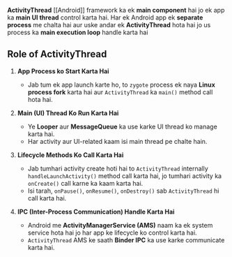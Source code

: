 
**ActivityThread** [[Android]] framework ka ek **main component** hai jo ek app ka **main UI thread** control karta hai. Har ek Android app ek **separate process** me chalta hai aur uske andar ek **ActivityThread** hota hai jo us process ka **main execution loop** handle karta hai

## **Role of ActivityThread**

1. **App Process ko Start Karta Hai**
    
    - Jab tum ek app launch karte ho, to `zygote` process ek naya **Linux process fork** karta hai aur `ActivityThread` ka `main()` method call hota hai.
2. **Main (UI) Thread Ko Run Karta Hai**
    
    - Ye **Looper** aur **MessageQueue** ka use karke UI thread ko manage karta hai.
    - Har activity aur UI-related kaam isi main thread pe chalte hain.
3. **Lifecycle Methods Ko Call Karta Hai**
    
    - Jab tumhari activity create hoti hai to `ActivityThread` internally `handleLaunchActivity()` method call karta hai, jo tumhari activity ka `onCreate()` call karne ka kaam karta hai.
    - Isi tarah, `onPause()`, `onResume()`, `onDestroy()` sab `ActivityThread` hi call karta hai.
4. **IPC (Inter-Process Communication) Handle Karta Hai**
    
    - Android me **ActivityManagerService (AMS)** naam ka ek system service hota hai jo har app ke lifecycle ko control karta hai.
    - `ActivityThread` AMS ke saath **Binder IPC** ka use karke communicate karta hai.